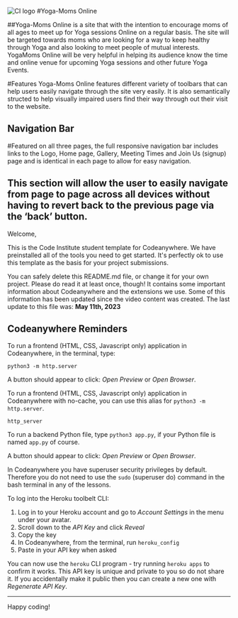 ![CI logo](https://codeinstitute.s3.amazonaws.com/fullstack/ci_logo_small.png)
#Yoga-Moms Online

##Yoga-Moms Online is a site that with the intention to encourage moms of all ages to meet up for Yoga sessions Online on a regular basis. The site will be targeted towards moms who are looking for a way to keep healthy through Yoga and also looking to meet people of mutual interests. YogaMoms Online will be very helpful in helping its audience know the time and online venue for upcoming Yoga sessions and other future Yoga Events.

#Features
Yoga-Moms Online features different variety of toolbars that can help users easily navigate through the site very easily. It is also semantically structed to help visually impaired users find their way through out their visit to the website.

## Navigation Bar

#Featured on all three pages, the full responsive navigation bar includes links to the Logo, Home page, Gallery, Meeting Times and Join Us (signup) page and is identical in each page to allow for easy navigation.

This section will allow the user to easily navigate from page to page across all devices without having to revert back to the previous page via the ‘back’ button.
--------------
Welcome,

This is the Code Institute student template for Codeanywhere. We have preinstalled all of the tools you need to get started. It's perfectly ok to use this template as the basis for your project submissions.

You can safely delete this README.md file, or change it for your own project. Please do read it at least once, though! It contains some important information about Codeanywhere and the extensions we use. Some of this information has been updated since the video content was created. The last update to this file was: **May 11th, 2023**

## Codeanywhere Reminders

To run a frontend (HTML, CSS, Javascript only) application in Codeanywhere, in the terminal, type:

`python3 -m http.server`

A button should appear to click: _Open Preview_ or _Open Browser_.

To run a frontend (HTML, CSS, Javascript only) application in Codeanywhere with no-cache, you can use this alias for `python3 -m http.server`.

`http_server`

To run a backend Python file, type `python3 app.py`, if your Python file is named `app.py` of course.

A button should appear to click: _Open Preview_ or _Open Browser_.

In Codeanywhere you have superuser security privileges by default. Therefore you do not need to use the `sudo` (superuser do) command in the bash terminal in any of the lessons.

To log into the Heroku toolbelt CLI:

1. Log in to your Heroku account and go to _Account Settings_ in the menu under your avatar.
2. Scroll down to the _API Key_ and click _Reveal_
3. Copy the key
4. In Codeanywhere, from the terminal, run `heroku_config`
5. Paste in your API key when asked

You can now use the `heroku` CLI program - try running `heroku apps` to confirm it works. This API key is unique and private to you so do not share it. If you accidentally make it public then you can create a new one with _Regenerate API Key_.

---

Happy coding!
